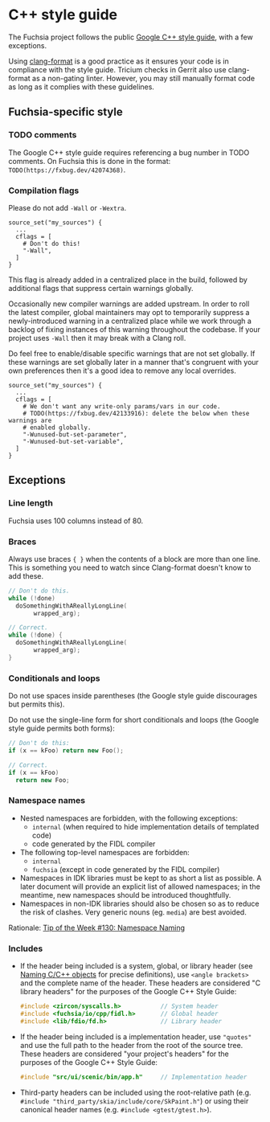 # C++ style guide

The Fuchsia project follows the public [Google C++ style guide][google-guide], with a
few exceptions.

Using [clang-format][clang-format] is a good practice as it ensures your code is in
compliance with the style guide. Tricium checks in Gerrit also use clang-format as a
non-gating linter. However, you may still manually format code as long as it complies
with these guidelines.

## Fuchsia-specific style

### TODO comments

The Google C++ style guide requires referencing a bug number in TODO comments.
On Fuchsia this is done in the format: `TODO(https://fxbug.dev/42074368)`.

### Compilation flags

Please do not add `-Wall` or `-Wextra`.

```gn
source_set("my_sources") {
  ...
  cflags = [
    # Don't do this!
    "-Wall",
  ]
}
```

This flag is already added in a centralized place in the build, followed by
additional flags that suppress certain warnings globally.

Occasionally new compiler warnings are added upstream. In order to roll the
latest compiler, global maintainers may opt to temporarily suppress a
newly-introduced warning in a centralized place while we work through a backlog
of fixing instances of this warning throughout the codebase. If your project
uses `-Wall` then it may break with a Clang roll.

Do feel free to enable/disable specific warnings that are not set globally.
If these warnings are set globally later in a manner that's congruent with your
own preferences then it's a good idea to remove any local overrides.

```gn
source_set("my_sources") {
  ...
  cflags = [
    # We don't want any write-only params/vars in our code.
    # TODO(https://fxbug.dev/42133916): delete the below when these warnings are
    # enabled globally.
    "-Wunused-but-set-parameter",
    "-Wunused-but-set-variable",
  ]
}
```

## Exceptions

### Line length

Fuchsia uses 100 columns instead of 80.

### Braces

Always use braces `{ }` when the contents of a block are more than one line.
This is something you need to watch since Clang-format doesn't know to add
these.

```cpp
// Don't do this.
while (!done)
  doSomethingWithAReallyLongLine(
       wrapped_arg);

// Correct.
while (!done) {
  doSomethingWithAReallyLongLine(
       wrapped_arg);
}
```


### Conditionals and loops

Do not use spaces inside parentheses (the Google style guide discourages but
permits this).

Do not use the single-line form for short conditionals and loops (the Google
style guide permits both forms):

```cpp
// Don't do this:
if (x == kFoo) return new Foo();

// Correct.
if (x == kFoo)
  return new Foo;
```

### Namespace names

* Nested namespaces are forbidden, with the following exceptions:
  - `internal` (when required to hide implementation details of templated code)
  - code generated by the FIDL compiler
* The following top-level namespaces are forbidden:
  - `internal`
  - `fuchsia` (except in code generated by the FIDL compiler)
* Namespaces in IDK libraries must be kept to as short a list as possible.
  A later document will provide an explicit list of allowed namespaces; in the
  meantime, new namespaces should be introduced thoughtfully.
* Namespaces in non-IDK libraries should also be chosen so as to reduce the risk
  of clashes. Very generic nouns (eg. `media`) are best avoided.

Rationale: [Tip of the Week #130: Namespace Naming][totw-130]

[clang-format]: https://clang.llvm.org/docs/ClangFormat.html
[google-guide]: https://google.github.io/styleguide/cppguide.html
[totw-130]: https://abseil.io/tips/130

### Includes

* If the header being included is a system, global, or library header (see
  [Naming C/C++ objects](naming.md) for precise definitions), use
  `<angle brackets>` and the complete name of the header. These headers are
  considered "C library headers" for the purposes of the Google C++ Style
  Guide:

  ```cpp
  #include <zircon/syscalls.h>           // System header
  #include <fuchsia/io/cpp/fidl.h>       // Global header
  #include <lib/fdio/fd.h>               // Library header
  ```

* If the header being included is a implementation header, use `"quotes"` and
  use the full path to the header from the root of the source tree. These
  headers are considered "your project's headers" for the purposes of the
  Google C++ Style Guide:

  ```cpp
  #include "src/ui/scenic/bin/app.h"     // Implementation header
  ```

* Third-party headers can be included using the root-relative path (e.g.
  `#include "third_party/skia/include/core/SkPaint.h"`) or using their canonical header
  names (e.g. `#include <gtest/gtest.h>`).
